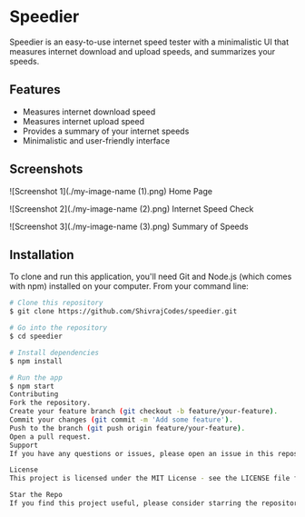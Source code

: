 # Speedier

Speedier is an easy-to-use internet speed tester with a minimalistic UI that measures internet download and upload speeds, and summarizes your speeds.

## Features

- Measures internet download speed
- Measures internet upload speed
- Provides a summary of your internet speeds
- Minimalistic and user-friendly interface

## Screenshots

![Screenshot 1](./my-image-name (1).png)
Home Page

![Screenshot 2](./my-image-name (2).png)
Internet Speed Check

![Screenshot 3](./my-image-name (3).png)
Summary of Speeds

## Installation

To clone and run this application, you'll need Git and Node.js (which comes with npm) installed on your computer. From your command line:

```bash
# Clone this repository
$ git clone https://github.com/ShivrajCodes/speedier.git

# Go into the repository
$ cd speedier

# Install dependencies
$ npm install

# Run the app
$ npm start
Contributing
Fork the repository.
Create your feature branch (git checkout -b feature/your-feature).
Commit your changes (git commit -m 'Add some feature').
Push to the branch (git push origin feature/your-feature).
Open a pull request.
Support
If you have any questions or issues, please open an issue in this repository.

License
This project is licensed under the MIT License - see the LICENSE file for details.

Star the Repo
If you find this project useful, please consider starring the repository. It helps to show your support and keeps us motivated to improve the project!
